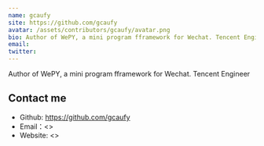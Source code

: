 ```yaml
---
name: gcaufy
site: https://github.com/gcaufy
avatar: /assets/contributors/gcaufy/avatar.png
bio: Author of WePY, a mini program fframework for Wechat. Tencent Engineer
email: 
twitter: 
---
```


Author of WePY, a mini program fframework for Wechat. Tencent Engineer

## Contact me

- Github: <https://github.com/gcaufy>
- Email：<>
- Website: <>
